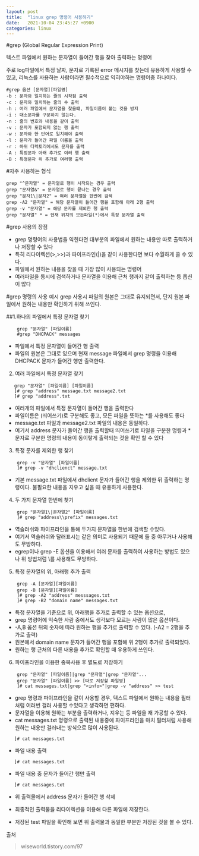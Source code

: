 ```yaml
---
layout: post
title:  "linux grep 명령어 사용하기"
date:   2021-10-04 23:45:27 +0900
categories: linux
---
```

#grep (Global Regular Expression Print)

텍스트 파일에서 원하는 문자열이 들어간 행을 찾아 출력하는 명령어

주로 log파일에서 특정 날짜, 문자로 기록된 error 메시지를 찾는데 유용하게 사용할 수 있고,
리눅스를 사용하는 사람이라면 필수적으로 익혀야하는 명령어중 하나이다.

~~~
#grep 옵션 [문자열][파일명]
-b : 문자와 일치하는 줄의 시작점 출력
-c : 문자와 일치하는 줄의 수 출력
-h : 여러 파일에서 문자열을 찾을떄, 파일이름이 붙는 것을 방지
-i : 대소문자를 구분하지 않는다.
-n : 줄의 번호와 내용을 같이 출력
-v : 문자가 포함되지 않는 행 출력
-w : 문자와 한 단어로 일치해야 출력
-l : 문자가 들어간 파일 이름을 출력
-r : 하위 디렉토리에서도 문자를 출력
-A : 특정문자 아래 추가로 여러 행 출력
-B : 특정문자 위 추가로 여러행 출력
~~~

#자주 사용하는 형식
~~~
grep "^문자열" = 문자열로 행이 시작되는 경우 출력
grep "문자열&" = 문자열로 행이 끝나는 경우 출력
grep "문자1\|문자2" = 여러 문자열을 한번에 검색
grep -A2 "문자열" = 해당 문자열이 들어간 행을 포함해 아래 2행 출력
grep -v "문자열" = 해당 문자를 제외한 행 출력
grep "문자열" * = 현재 위치의 모든파일(*)에서 특정 문자열 출력
~~~

#grep 사용의 장점
- grep 명령어의 사용법을 익힌다면 대부분의 파일에서 원하는 내용만 따로 출력하거나 저장할 수 있다
- 특히 리다이렉션(>,>>)과 파이프라인(|)을 같이 사용한다면 보다 수월하게 쓸 수 있다.
- 파일에서 원하는 내용을 찾을 때 가장 많이 사용되는 명령어
- 여러파일을 동시에 검색하거나 문자열을 이용해 근처 행까지 같이 출력하는 등 옵션이 많다


#grep 명령의 사용 예시
grep 사용시 파일의 원본은 그대로 유지되면서, 단지 원본 파일에서 원하는 내용만 확인하기 위해 쓰인다.

##1.하나의 파일에서 특정 문자열 찾기
~~~
    grep "문자열" [파일이름]
    #grep "DHCPACK" messages
~~~
- 파일에서 특정 문자열이 들어간 행 출력
- 파일의 원본은 그대로 있으며 현재 message 파일에서 grep 명령을 이용해 DHCPACK 문자가 들어간 행만 출력한다.

2. 여러 파일에서 특정 문자열 찾기
~~~
   grep "문자열" [파일이름] [파일이름]
   ]# grep "address" message.txt message2.txt
   ]# grep "address".txt
~~~
- 여러개의 파일에서 특정 문자열이 들어간 행을 출력한다
- 파일이름은 <space>(띄어쓰기)로 구분해도 좋고, 모든 파일을 뜻하는 *를 사용해도 좋다
- message.txt 파일과 message2.txt 파일의 내용은 동일하다.
- 여기서 address 문자가 들어간 행을 출력할때 띄어쓰기로 파일을 구분한 명령과 *문자로 구분한 명령의 내용이 동이랗게 출력되는 것을 확인 할 수 있다
3. 특정 문자를 제외한 행 찾기
~~~
    grep -v "문자열" [파일이름]
    ]# grep -v "dhclienct" message.txt
~~~
- 기본 message.txt 파일에서 dhclient 문자가 들어간 행을 제외한 뒤 출력하는 명령이다.
불필요한 내용을 지우고 싶을 때 유용하게 사용한다.

4. 두 가지 문자열 한번에 찾기
~~~
    grep "문자열1\|문자열2" [파일이름]
    ]# grep "address\\prefix" messages.txt
~~~
- 역슬러쉬와 파이프라인을 통해 두가지 문자열을 한번에 검색할 수있다.
- 여기서 역슬러쉬와 달러표시는 같은 의미로 사용되기 때문에 둘 중 아무거나 사용해도 무방하다.
- egrep이나 grep -E 옵션을 이용해서 여러 문자를 출력하여 사용하는 방법도 있으나 위 방법처럼  \\를 사용해도 무방하다.

5. 특정 문자열의 위, 아래행 추가 출력
~~~
    grep -A [문자열][파일이름]
    grep -B [문자열][파일이름]
    ]# grep -A2 "address" messsages.txt
    ]# grep -B2 "domain name" messages.txt
~~~
- 특정 문자열을 기준으로 위, 아래행을 추가로 출력할 수 있는 옵션으로,
- grep 명령어에 익숙한 사람 중에서도 생각보다 모르는 사람이 많은 옵션이다.
- -A,B 옵션 뒤의 숫자에 따라 원하는 행을 추가로 출력할 수 있다.
(-A2 = 2행을 추가로 출력)
- 원본에서 domain name 문자가 들어간 행을 포함해 위 2행이 추가로 출력되었다.
- 원하는 행 근처의 다른 내용을 추가로 확인할 때 유용하게 쓰인다.

6. 파이프라인을 이용한 중복사용 후 별도로 저장하기
~~~
    grep "문자열" [파일이름]|grep "문자열"|grep "문자열"...
    grep "문자열" [파일이름] >> [따로 저장할 파일명]
    ]# cat messages.txt|grep "<info>"|grep -v "address" >> test
~~~
- grep 명령과 파이프라인을 같이 사용할 경우, 텍스트 파일에서 원하는 내용을 필터처럼 여러번 걸러 사용할 수있다고 생각하면 편하다.
- 문자열을 이용해 원하는 부분을 출력하거나, 지우는 등 파일을 재 가공할 수 있다.
- cat messages.txt 명령으로 출력된 내용중에 파이프라인을 마치 필터처럼 사용해 원하는 내용만 걸러내는 방식으로 많이 사용된다.

~~~
   ]# cat messages.txt
~~~
- 파일 내용 출력
~~~
   ]# cat messages.txt
~~~
- 파일 내용 중 <info> 문자가 들어간 행만 출력

~~~
   ]# cat messages.txt
~~~
- 위 출력물에서 address 문자가 들어간 행 삭제

- 최종적인 출력물을 리다이렉션을 이용해 다른 파일에 저장한다.
- 저장된 test 파일을 확인해 보면 위 출력물과 동일한 부분만 저장된 것을 볼 수 있다.

출처

> wiseworld.tistory.com/97